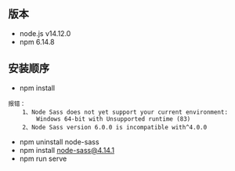## 版本
- node.js  v14.12.0
- npm 6.14.8

## 安装顺序

- npm install
```
报错：
    1、Node Sass does not yet support your current environment: 
        Windows 64-bit with Unsupported runtime (83)
    2、Node Sass version 6.0.0 is incompatible with^4.0.0
```
- npm uninstall node-sass
- npm install node-sass@4.14.1
- npm run serve